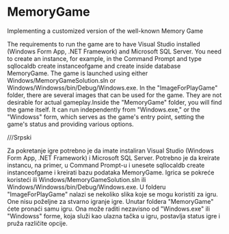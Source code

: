 # MemoryGame
Implementing a customized version of the well-known Memory Game

The requirements to run the game are to have Visual Studio installed (Windows Form App, .NET Framework) and Microsoft SQL Server.
You need to create an instance, for example, in the Command Prompt and type sqllocaldb create instanceofgame and create inside database MemoryGame. The game is launched using either Windows/MemoryGameSolution.sln or Windows/Windowss/bin/Debug/Windows.exe.
In the "ImageForPlayGame" folder, there are several images that can be used for the game. They are not desirable for actual gameplay.Inside the "MemoryGame" folder, you will find the game itself. It can run independently from "Windows.exe," or the "Windowss" form, which serves as the game's entry point, setting the game's status and providing various options.

///Srpski

Za pokretanje igre potrebno je da imate instaliran Visual Studio (Windows Form App, .NET Framework) i Microsoft SQL Server.
Potrebno je da kreirate instancu, na primer, u Command Prompt-u i unesete sqllocaldb create instanceofgame i kreirati bazu podataka MemoryGame. Igrica se pokreće koristeći ili Windows/MemoryGameSolution.sln ili Windows/Windowss/bin/Debug/Windows.exe.
U folderu "ImageForPlayGame" nalazi se nekoliko slika koje se mogu koristiti za igru. One nisu poželjne za stvarno igranje igre.
Unutar foldera "MemoryGame" ćete pronaći samu igru. Ona može raditi nezavisno od "Windows.exe" ili "Windowss" forme, koja služi kao ulazna tačka u igru, postavlja status igre i pruža različite opcije.

